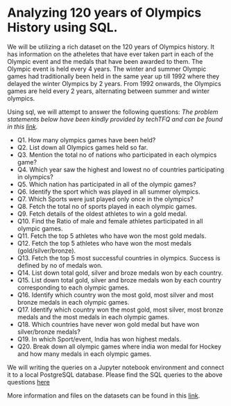 # Analyzing 120 years of Olympics History using SQL.

We will be utilizing a rich dataset on the 120 years of Olympics history. It has information on the atheletes that have ever taken part in each of the Olympic event and the medals that have been awarded to them. The Olympic event is held every 4 years. The winter and summer Olympic games had traditionally been held in the same year up till 1992 where they delayed the winter Olympics by 2 years. From 1992 onwards, the Olympics games are held every 2 years, alternating between summer and winter olympics.

Using sql, we will attempt to answer the following questions:
*The problem statements below have been kindly provided by techTFQ and can be found in this [link](https://techtfq.com/blog/practice-writing-sql-queries-using-real-dataset).*

- Q1. How many olympics games have been held?
- Q2. List down all Olympics games held so far.
- Q3. Mention the total no of nations who participated in each olympics game?
- Q4. Which year saw the highest and lowest no of countries participating in olympics?
- Q5. Which nation has participated in all of the olympic games?
- Q6. Identify the sport which was played in all summer olympics.
- Q7. Which Sports were just played only once in the olympics?
- Q8. Fetch the total no of sports played in each olympic games.
- Q9. Fetch details of the oldest athletes to win a gold medal.
- Q10. Find the Ratio of male and female athletes participated in all olympic games.
- Q11. Fetch the top 5 athletes who have won the most gold medals.
- Q12. Fetch the top 5 athletes who have won the most medals (gold/silver/bronze).
- Q13. Fetch the top 5 most successful countries in olympics. Success is defined by no of medals won.
- Q14. List down total gold, silver and broze medals won by each country.
- Q15. List down total gold, silver and broze medals won by each country corresponding to each olympic games.
- Q16. Identify which country won the most gold, most silver and most bronze medals in each olympic games.
- Q17. Identify which country won the most gold, most silver, most bronze medals and the most medals in each olympic games.
- Q18. Which countries have never won gold medal but have won silver/bronze medals?
- Q19. In which Sport/event, India has won highest medals.
- Q20. Break down all olympic games where india won medal for Hockey and how many medals in each olympic games.

We will writing the queries on a Jupyter notebook environment and connect it to a local PostgreSQL database. Please find the SQL queries to the above questions [here]()

More information and files on the datasets can be found in this [link](https://www.kaggle.com/datasets/heesoo37/120-years-of-olympic-history-athletes-and-results).
